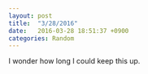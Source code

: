 ```yaml
---                                                                                                                                                                                  
layout: post
title:  "3/28/2016"
date:   2016-03-28 18:51:37 +0900
categories: Random
---
```


I wonder how long I could keep this up. 
